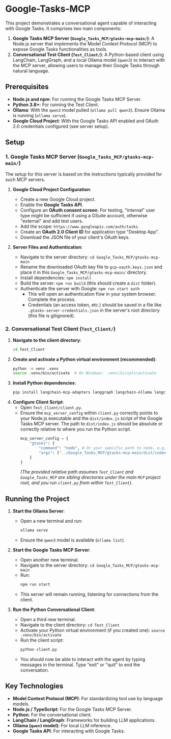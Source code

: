 # Google-Tasks-MCP

This project demonstrates a conversational agent capable of interacting with Google Tasks. It comprises two main components:

1.  **Google Tasks MCP Server (`Google_Tasks_MCP/gtasks-mcp-main/`)**: A Node.js server that implements the Model Context Protocol (MCP) to expose Google Tasks functionalities as tools.
2.  **Conversational Test Client (`Test_Client/`)**: A Python-based client using LangChain, LangGraph, and a local Ollama model (`qwen3`) to interact with the MCP server, allowing users to manage their Google Tasks through natural language.

## Prerequisites

* **Node.js and npm**: For running the Google Tasks MCP Server.
* **Python 3.8+**: For running the Test Client.
* **Ollama**: With the `qwen3` model pulled (`ollama pull qwen3`). Ensure Ollama is running (`ollama serve`).
* **Google Cloud Project**: With the Google Tasks API enabled and OAuth 2.0 credentials configured (see server setup).

## Setup

### 1. Google Tasks MCP Server (`Google_Tasks_MCP/gtasks-mcp-main/`)

The setup for this server is based on the instructions typically provided for such MCP servers.

1.  **Google Cloud Project Configuration**:
    * Create a new Google Cloud project.
    * Enable the **Google Tasks API**.
    * Configure an **OAuth consent screen**. For testing, "internal" user type might be sufficient if using a GSuite account, otherwise "external" and add test users.
    * Add the scope: `https://www.googleapis.com/auth/tasks`.
    * Create an **OAuth 2.0 Client ID** for application type "Desktop App".
    * Download the JSON file of your client's OAuth keys.

2.  **Server Files and Authentication**:
    * Navigate to the server directory: `cd Google_Tasks_MCP/gtasks-mcp-main`
    * Rename the downloaded OAuth key file to `gcp-oauth.keys.json` and place it in this `Google_Tasks_MCP/gtasks-mcp-main/` directory.
    * Install dependencies: `npm install`
    * Build the server: `npm run build` (this should create a `dist` folder).
    * Authenticate the server with Google: `npm run start auth`
        * This will open an authentication flow in your system browser. Complete the process.
        * Credentials (an access token, etc.) should be saved in a file like `.gtasks-server-credentials.json` in the server's root directory (this file is gitignored).

### 2. Conversational Test Client (`Test_Client/`)

1.  **Navigate to the client directory**:
    ```bash
    cd Test_Client
    ```
2.  **Create and activate a Python virtual environment (recommended)**:
    ```bash
    python -m venv .venv
    source .venv/bin/activate  # On Windows: .venv\Scripts\activate
    ```
3.  **Install Python dependencies**:
    ```bash
    pip install langchain-mcp-adapters langgraph langchain-ollama langchain-core
    ```
4.  **Configure Client Script**:
    * Open `Test_Client/client.py`.
    * Ensure the `mcp_server_config` within `client.py` correctly points to your Node.js executable and the `dist/index.js` script of the Google Tasks MCP server. The path to `dist/index.js` should be absolute or correctly relative to where you run the Python script.
        ```python
        mcp_server_config = {
            "gtasks": {
                "command": "node", # Or your specific path to node, e.g., "/opt/homebrew/bin/node"
                "args": ["../Google_Tasks_MCP/gtasks-mcp-main/dist/index.js"] # Adjust this path if necessary
            }
        }
        ```
        *(The provided relative path assumes `Test_Client` and `Google_Tasks_MCP` are sibling directories under the main `MCP` project root, and you run `client.py` from within `Test_Client`)*.

## Running the Project

1.  **Start the Ollama Server**:
    * Open a new terminal and run:
        ```bash
        ollama serve
        ```
    * Ensure the `qwen3` model is available (`ollama list`).

2.  **Start the Google Tasks MCP Server**:
    * Open another new terminal.
    * Navigate to the server directory: `cd Google_Tasks_MCP/gtasks-mcp-main`
    * Run:
        ```bash
        npm run start
        ```
    * This server will remain running, listening for connections from the client.

3.  **Run the Python Conversational Client**:
    * Open a third new terminal.
    * Navigate to the client directory: `cd Test_Client`
    * Activate your Python virtual environment (if you created one): `source .venv/bin/activate`
    * Run the client script:
        ```bash
        python client.py
        ```
    * You should now be able to interact with the agent by typing messages in the terminal. Type "exit" or "quit" to end the conversation.

## Key Technologies

* **Model Context Protocol (MCP)**: For standardizing tool use by language models.
* **Node.js / TypeScript**: For the Google Tasks MCP Server.
* **Python**: For the conversational client.
* **LangChain / LangGraph**: Frameworks for building LLM applications.
* **Ollama (`qwen3` model)**: For local LLM inference.
* **Google Tasks API**: For interacting with Google Tasks.
